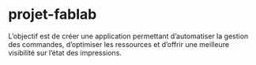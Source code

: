 # projet-fablab
L’objectif est de créer une application permettant d’automatiser la gestion  des commandes, d’optimiser les ressources et d’offrir une meilleure visibilité sur  l’état des impressions. 
